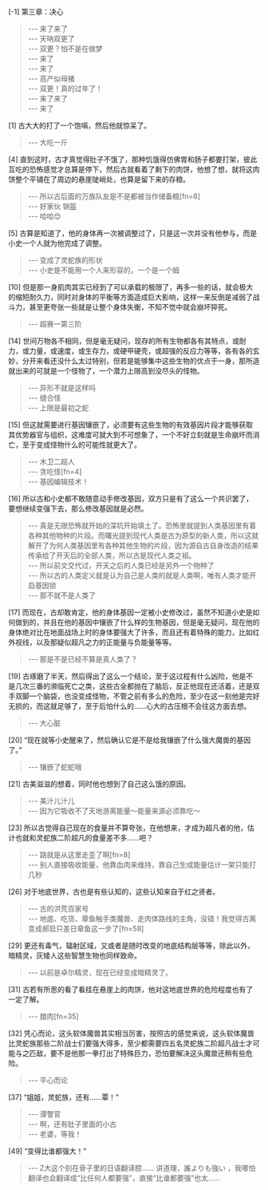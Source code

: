 
[-1] 第三章：决心
>--- 来了来了<br>
>--- 天呐双更了<br>
>--- 双更？怕不是在做梦<br>
>--- 来了<br>
>--- 来了<br>
>--- 高产似母猪<br>
>--- 双更！真的过年了！<br>
>--- 来了来了<br>
>--- 来了<br>

[1] 古大大的打了一个饱嗝，然后他就惊呆了。
>--- 大吃一斤<br>

[4] 直到这时，古才真觉得肚子不饿了，那种饥饿得仿佛胃和肠子都要打架，彼此互吃的恐怖感觉才总算是停下，然后古就看着了剩下的肉饼，他想了想，就将这肉饼整个平铺在了周边的悬崖陡峭处，也算是留下来的存粮。
>--- 所以古后面的万族队友是不是都被当作储备粮[fn=8]<br>
>--- 好家伙 锅盔<br>
>--- 哈哈😊<br>

[5] 古算是知道了，他的身体再一次被调整过了，只是这一次并没有他参与，而是小史一个人就为他完成了调整。
>--- 变成了灵蛇族的形状<br>
>--- 小史是不能用一个人来形容的，一个是一个姆<br>

[10] 但是那一身肌肉其实已经到了可以承载的极限了，再多一些的话，就会极大的缩短耐久力，同时对身体的平衡等方面造成巨大影响，这样一来反倒是减弱了战斗力，甚至更夸张一些就是让整个身体失衡，不知不觉中就会崩坏猝死。
>--- 超赛一第三阶<br>

[14] 世间万物各不相同，但是毫无疑问，现存的所有生物都各有其特点，或耐力，或力量，或速度，或生存力，或硬甲硬壳，或超强的反应力等等，各有各的玄妙，分开来看还没什么太过特别，但若是能够集中这些生物的优点于一身，那所造就出来的可就是一个怪物了，一个潜力上限高到没尽头的怪物。
>--- 异形不就是这样吗<br>
>--- 缝合怪<br>
>--- 上限是最初之蛇<br>

[15] 但这就需要进行基因镶嵌了，必须要有这些生物的有效基因片段才能够获取其优势器官与组织，这难度可就大到不可想象了，一个不好立刻就是生命崩坏而消亡，至于变成怪物什么的可能性就更大了。
>--- 木卫二超人<br>
>--- 贪吃怪[fn=4]<br>
>--- 基因编辑技术！<br>

[16] 所以古和小史都不敢随意动手修改基因，双方只是有了这么一个共识罢了，要想继续变强下去，那么修改基因就是必然。
>--- 真是无限恐怖就开始的深坑开始填土了。恐怖里就提到人类基因里有着各种其他物种的片段。而曙光提到现代人类是古为原型的新人类，所以这就解开了为何人类基因里有各种其他生物的片段，因为源自古自身改造的结果传承给了开天后的全部人类，所以古是现代人类之祖。<br>
>--- 所以前文交代过，开天之后的人类已经是另外一个物种了<br>
>--- 所以古的人类定义就是认为自己是人类的就是人类啊，唯有人类才能开启基因锁<br>
>--- 那不就不是人类了<br>

[17] 而现在，古却敢肯定，他的身体基因一定被小史修改过，虽然不知道小史是如何做到的，并且在他的基因中镶嵌了什么样的生物基因，但是毫无疑问，现在他的身体绝对比在地面战场上时的身体要强大了许多，而且还有着特殊的能力，比如红外视线，以及那疑似超凡之力的正能量与负能量等等。
>--- 那是不是已经不算是真人类了？<br>

[19] 古琢磨了半天，然后得出了这么一个结论，至于这过程有什么凶险，他是不是几次三番的濒临死亡之类，这些古全都抛在了脑后，反正他现在还活着，还是双手双脚一个脑袋，也没变成怪物，不管之前有多么的危险，至少在这一刻他是完好无损的，而这就足够了，至于后怕什么的……心大的古压根不会往这方面去想。
>--- 大心脏<br>

[20] “现在就等小史醒来了，然后确认它是不是给我镶嵌了什么强大魔兽的基因了。”
>--- 镶嵌了蛇蛇哦<br>

[21] 古美滋滋的想着，同时他也想到了自己这么饿的原因。
>--- 美汁儿汁儿<br>
>--- 因为它吸收不了天地游离能量～能量来源必须靠吃～<br>

[23] 所以古觉得自己现在的食量并不算夸张，在他想来，才成为超凡者的他，估计也就和灵蛇族二阶超凡的食量差不多……吧？
>--- 路就是从这里走歪了啊[fn=8]<br>
>--- 别人直接吸收能量，他靠血肉来维持，靠自己生成能量估计一架只能打几秒<br>

[26] 对于地底世界，古也是有些认知的，这些认知来自于红之贤者。
>--- 古的洪荒百家号<br>
>--- 地底、吃货、章鱼触手类魔兽、走肉体路线的主角，没错！我觉得古离变成郝启只差日章鱼这一步了[fn=58]<br>

[29] 更还有毒气，辐射区域，又或者是随时改变的地底结构层等等，除此以外，暗精灵，灰矮人这些智慧生物也同样致命。
>--- 以前是卓尔精灵，现在已经变成暗精灵了。<br>

[31] 古若有所思的看了看挂在悬崖上的肉饼，他对这地底世界的危险程度也有了一定了解。
>--- 腊肉[fn=35]<br>

[32] 凭心而论，这头软体魔兽其实相当厉害，按照古的感觉来说，这头软体魔兽比灵蛇族那些二阶战士们要强大得多，至少都需要四五名灵蛇族二阶超凡战士才可能与之匹敌，要不是他那一拳打出了特殊巨力，恐怕要解决这头魔兽还稍有些危险。
>--- 平心而论<br>

[37] “姐姐，灵蛇族，还有……覃！”
>--- 谭警官<br>
>--- 啊，还有肚子里面的小古<br>
>--- 老婆，等我！<br>

[49] “变得比谁都强大！”
>--- Z大这个刻在骨子里的日语翻译腔……
讲道理，誰よりも強い ，我哪怕翻译也会翻译成“比任何人都要强”，直接“比谁都要强”也太……<br>
